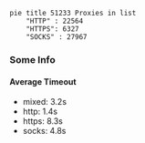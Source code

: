 
```mermaid
pie title 51233 Proxies in list
    "HTTP" : 22564
    "HTTPS": 6327
    "SOCKS" : 27967
```

### Some Info
#### Average Timeout

- mixed: 3.2s
- http: 1.4s
- https: 8.3s
- socks: 4.8s